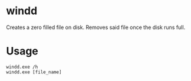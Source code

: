 # windd

Creates a zero filled file on disk.
Removes said file once the disk runs full.

# Usage

    windd.exe /h
    windd.exe [file_name]
